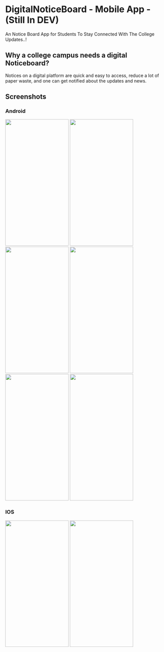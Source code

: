 
# DigitalNoticeBoard - Mobile App - (Still In DEV)

An Notice Board App for Students To Stay Connected With The College Updates..!


## Why a college campus needs a digital Noticeboard?

Notices on a digital platform are quick and easy to access, reduce a lot of paper waste, and one can get notified about the updates and news.

## Screenshots

### Android 
<p float="left">
<img src="https://user-images.githubusercontent.com/24708206/195631524-cafeebf1-d49c-4efc-9540-79e0008fdfbf.jpeg" width="200" height="400" >
<img src="https://user-images.githubusercontent.com/24708206/195632254-301f5c58-541f-42be-acd7-0349794176a2.jpeg" width="200" height="400" >
<img src="https://user-images.githubusercontent.com/24708206/195632576-a5142ccb-f660-446d-b88b-2bd651c29287.jpeg" width="200" height="400" >
<img src="https://user-images.githubusercontent.com/24708206/195632803-9bbdaae5-3187-4a0e-89f8-293ad3f5393f.jpeg" width="200" height="400" >
<img src="https://user-images.githubusercontent.com/24708206/195632966-43b57376-83d1-4e3b-ac96-8f735821bd49.jpeg" width="200" height="400" >
<img src="https://user-images.githubusercontent.com/24708206/195633036-a1195533-e759-4459-9c30-5b26ec871531.jpeg" width="200" height="400" >
</p>

### IOS
<p float="left">
<img src="https://user-images.githubusercontent.com/24708206/195633652-ce412012-6c7b-4b5d-9614-3c09736f3d5d.jpeg" width="200" height="400" >
<img src="https://user-images.githubusercontent.com/24708206/195632044-5224d66e-52a0-4fd0-86d8-dbcebe96d111.jpeg" width="200" height="400" >
</p>

 